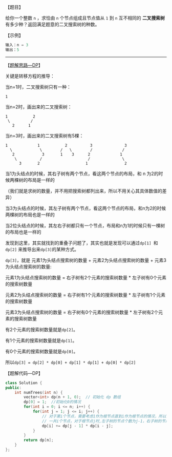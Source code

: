 【题目】

给你一个整数 `n` ，求恰由 `n` 个节点组成且节点值从 `1` 到 `n` 互不相同的 **二叉搜索树** 有多少种？返回满足题意的二叉搜索树的种数。

【示例】

```C++
输入：n = 3
输出：5
```

---

【[题解思路—DP](https://leetcode-cn.com/problems/unique-binary-search-trees/solution/96-bu-tong-de-er-cha-sou-suo-shu-dong-ta-vn6x/)】

关键是转移方程的推导：

当n=1时，二叉搜索树只有一种：

```
1
```

当n=2时，画出来的二叉搜索树：

```
1           2
 \         /
   2      1
```

当n=3时，画出来的二叉搜索树有5棵：

```
1             1           2          3              3
  \            \        /   \        /             /
   2            3       1    3      2             1
	\          /                    /              \
      3       2                    1                2
```

当1为头结点的时候，其右子树有两个节点，看这两个节点的布局，和 n 为2的时候两棵树的布局是一样的

（我们就是求树的数量，并不用把搜索树都列出来，所以不用关心其具体数值的差异）

当3为头结点的时候，其左子树有两个节点，看这两个节点的布局，和n为2的时候两棵树的布局也是一样的

当2位头结点的时候，其左右子树都只有一个节点，布局和n为1的时候只有一棵树的布局也是一样的

发现到这里，其实就找到的重叠子问题了，其实也就是发现可以通过`dp[1] `和 `dp[2]` 来推导出来`dp[3]`的某种方式。

`dp[3]`，就是 元素1为头结点搜索树的数量 + 元素2为头结点搜索树的数量 + 元素3为头结点搜索树的数量:

元素1为头结点搜索树的数量 = 右子树有2个元素的搜索树数量 * 左子树有0个元素的搜索树数量

元素2为头结点搜索树的数量 = 右子树有1个元素的搜索树数量 * 左子树有1个元素的搜索树数量

元素3为头结点搜索树的数量 = 右子树有0个元素的搜索树数量 * 左子树有2个元素的搜索树数量

有2个元素的搜索树数量就是`dp[2]`。

有1个元素的搜索树数量就是`dp[1]`。

有0个元素的搜索树数量就是`dp[0]`。

所以`dp[3] = dp[2] * dp[0] + dp[1] * dp[1] + dp[0] * dp[2]`

【题解代码—DP】

```c++
class Solution {
public:
    int numTrees(int n) {
        vector<int> dp(n + 1, 0);  // 初始化 dp 数组
        dp[0] = 1;  //初始化0的情况
        for(int i = 0; i <= n; i++) {
            for(int j = 1; j <= i; j++) {
                // 对于第i个节点，需要考虑1作为根节点直到i作为根节点的情况，所以需要累加
                // 一共i个节点，对于根节点j时,左子树的节点个数为j-1，右子树的节点个数为i-j
                dp[i] += dp[j - 1] * dp[i - j];
            }
        }
        return dp[n];
    }
};
```

